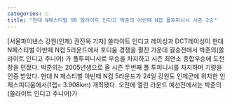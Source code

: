```yaml
---
categories: c
title: "현대 N페스티벌 5R 쏠라이트 인디고 박준의 아반떼 N컵 폴투피니시 시즌 2승"
---
```

[서울파이낸스 강원(인제) 권진욱 기자] 쏠라이트 인디고 레이싱과 DCT레이싱이 현대 N페스티벌 아반떼 N컵 5라운드에서 포디움 경쟁을 펼친 가운데 결승전에서 박준의(쏠라이트 인디고 주니어) 가 폴투피니시로 우승을 차지하고 시즌 최연소 종합우승에 도전장을 던졌다. 박준의는 2005년생으로 올 시즌 두번째 폴 투피니시를 차지하며 기량을 인증 받았다. 현대 N 페스티벌 아반떼 N컵 5라운드가 24일 강원도 인제군에 위치한 인제스피디움에서(1랩= 3.908km) 개최됐다. 오전에 열린 라운드 예선전에서는 박준의(쏠라이트 인디고 주니어)가